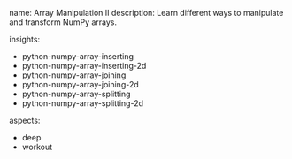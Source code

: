 name: Array Manipulation II
description: Learn different ways to manipulate and transform NumPy arrays.

insights:
  - python-numpy-array-inserting
  - python-numpy-array-inserting-2d
  - python-numpy-array-joining
  - python-numpy-array-joining-2d
  - python-numpy-array-splitting
  - python-numpy-array-splitting-2d

aspects:
  - deep
  - workout 
